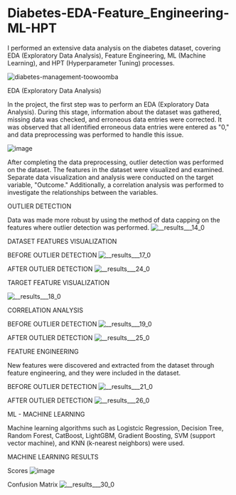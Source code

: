 # Diabetes-EDA-Feature_Engineering-ML-HPT
I performed an extensive data analysis on the diabetes dataset, covering EDA (Exploratory Data Analysis), Feature Engineering, ML (Machine Learning), and HPT (Hyperparameter Tuning) processes.

![diabetes-management-toowoomba](https://github.com/ahmetdzdrr/Diabetes-EDA-Feature_Engineering-ML-HPT/assets/117534684/e5bbb1fc-630a-4d2c-844d-1c3c83e0da45)


EDA (Exploratory Data Analysis)

In the project, the first step was to perform an EDA (Exploratory Data Analysis). During this stage, information about the dataset was gathered, missing data was checked, and erroneous data entries were corrected. It was observed that all identified erroneous data entries were entered as "0," and data preprocessing was performed to handle this issue.

![image](https://github.com/ahmetdzdrr/Diabetes-EDA-Feature_Engineering-ML-HPT/assets/117534684/27a648ca-8579-44c7-b205-302647716df8)

After completing the data preprocessing, outlier detection was performed on the dataset. The features in the dataset were visualized and examined. Separate data visualization and analysis were conducted on the target variable, "Outcome." Additionally, a correlation analysis was performed to investigate the relationships between the variables.

OUTLIER DETECTION

Data was made more robust by using the method of data capping on the features where outlier detection was performed.
![__results___14_0](https://github.com/ahmetdzdrr/Diabetes-EDA-Feature_Engineering-ML-HPT/assets/117534684/aef93e43-fe09-4fe9-afc6-b94ad7d838f4)

DATASET FEATURES VISUALIZATION

BEFORE OUTLIER DETECTION
![__results___17_0](https://github.com/ahmetdzdrr/Diabetes-EDA-Feature_Engineering-ML-HPT/assets/117534684/a2b635d5-b2f6-400c-90cc-53e492258981)

AFTER OUTLIER DETECTION
![__results___24_0](https://github.com/ahmetdzdrr/Diabetes-EDA-Feature_Engineering-ML-HPT/assets/117534684/7fd02342-58c4-4553-83df-35c701762a68)


TARGET FEATURE VISUALIZATION

![__results___18_0](https://github.com/ahmetdzdrr/Diabetes-EDA-Feature_Engineering-ML-HPT/assets/117534684/a122c200-f1a0-41fa-bed0-5b24d8aadb8c)

CORRELATION ANALYSIS

BEFORE OUTLIER DETECTION
![__results___19_0](https://github.com/ahmetdzdrr/Diabetes-EDA-Feature_Engineering-ML-HPT/assets/117534684/3dfa4d9f-2e00-4267-b4d4-7c1f55a19276)

AFTER OUTLIER DETECTION
![__results___25_0](https://github.com/ahmetdzdrr/Diabetes-EDA-Feature_Engineering-ML-HPT/assets/117534684/448e8ec6-19f0-4861-99aa-2d0eed517212)


FEATURE ENGINEERING

New features were discovered and extracted from the dataset through feature engineering, and they were included in the dataset.

BEFORE OUTLIER DETECTION
![__results___21_0](https://github.com/ahmetdzdrr/Diabetes-EDA-Feature_Engineering-ML-HPT/assets/117534684/10be1242-5936-4cb6-a6e7-e6492c2bea89)

AFTER OUTLIER DETECTION
![__results___26_0](https://github.com/ahmetdzdrr/Diabetes-EDA-Feature_Engineering-ML-HPT/assets/117534684/e614152b-1055-4f89-b311-9b3272501ba6)

ML - MACHINE LEARNING

Machine learning algorithms such as Logistcic Regression, Decision Tree, Random Forest, CatBoost, LightGBM, Gradient Boosting, SVM (support vector machine), and KNN (k-nearest neighbors) were used.

MACHINE LEARNING RESULTS

Scores
![image](https://github.com/ahmetdzdrr/Diabetes-EDA-Feature_Engineering-ML-HPT/assets/117534684/17cbd073-54f0-4984-b135-21cf26f79415)

Confusion Matrix
![__results___30_0](https://github.com/ahmetdzdrr/Diabetes-EDA-Feature_Engineering-ML-HPT/assets/117534684/ac6586ef-81a0-4519-8831-92b413c6ee42)







